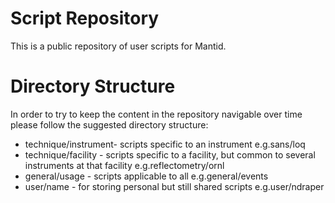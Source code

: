 Script Repository
=================

This is a public repository of user scripts for Mantid.

Directory Structure
===================

In order to try to keep the content in the repository navigable over time please follow the suggested directory structure:

* technique/instrument- scripts specific to an instrument
  e.g.sans/loq
* technique/facility - scripts specific to a facility, but common to several instruments at that facility
  e.g.reflectometry/ornl
* general/usage - scripts applicable to all
  e.g.general/events
* user/name - for storing personal but still shared scripts 
  e.g.user/ndraper
 
